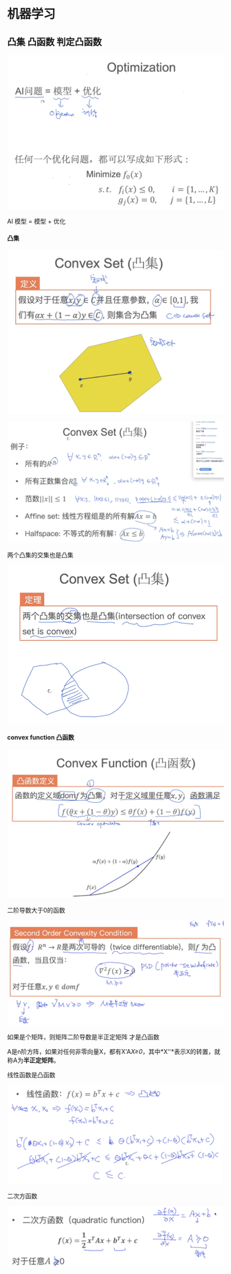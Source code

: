 # 机器学习

## 凸集 凸函数 判定凸函数

![](img/image-20201109214420815.png)

AI 模型 = 模型 + 优化

#### 凸集

![](img/image-20201109214535970.png)

![](img/image-20201109214654492.png)

两个凸集的交集也是凸集



![](img/image-20201109214928968.png)

#### convex function 凸函数

![](img/image-20201109215027302.png)

二阶导数大于0的函数

![](img/image-20201109215313263.png)

如果是个矩阵，则矩阵二阶导数是半正定矩阵 才是凸函数

A是n阶方阵，如果对任何非零向量X，都有X'A*X≥0*，其中*X‘'*表示X的转置，就称A为**半正定矩阵**。



线性函数是凸函数

![](img/image-20201109215558317.png)

二次方函数

![](img/image-20201109215659772.png)